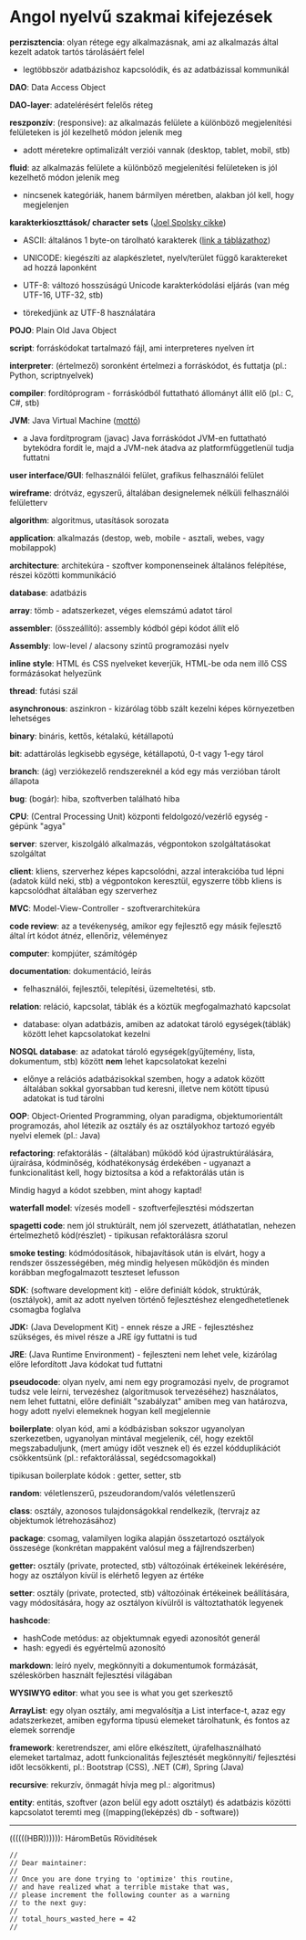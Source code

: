 # Angol nyelvű szakmai kifejezések

**perzisztencia**: olyan rétege egy alkalmazásnak, ami az alkalmazás által kezelt adatok tartós tárolásáért felel

- legtöbbször adatbázishoz kapcsolódik, és az adatbázissal kommunikál

**DAO**: Data Access Object

**DAO-layer**: adatelérésért felelős réteg

**reszponzív**: (responsive): az alkalmazás felülete a különböző megjelenítési felületeken is jól kezelhető módon jelenik meg 

- adott méretekre optimalizált verziói vannak (desktop, tablet, mobil, stb)

**fluid**: az alkalmazás felülete a különböző megjelenítési felületeken is jól kezelhető módon jelenik meg

- nincsenek kategóriák, hanem bármilyen méretben, alakban jól kell, hogy megjelenjen

**karakterkioszttások/ character sets** ([Joel Spolsky cikke](https://www.joelonsoftware.com/2003/10/08/the-absolute-minimum-every-software-developer-absolutely-positively-must-know-about-unicode-and-character-sets-no-excuses/)) 

- ASCII: általános 1 byte-on tárolható karakterek ([link a táblázathoz](http://www.asciitable.com/))

- UNICODE: kiegészíti az alapkészletet, nyelv/terület függő karaktereket ad hozzá laponként
- UTF-8: változó hosszúságú Unicode karakterkódolási eljárás (van még UTF-16, UTF-32, stb)

- törekedjünk az UTF-8 használatára

**POJO**: Plain Old Java Object

**script**: forráskódokat tartalmazó fájl, ami interpreteres nyelven írt

**interpreter**: (értelmező) soronként értelmezi a forráskódot, és futtatja (pl.: Python, scriptnyelvek)

**compiler**: fordítóprogram - forráskódból futtatható állományt állít elő (pl.: C, C#, stb)

**JVM**: Java Virtual Machine  ([mottó](https://en.wikipedia.org/wiki/Write_once,_run_anywhere))

- a Java fordítprogram (javac) Java forráskódot JVM-en futtatható bytekódra fordít le, majd a JVM-nek átadva az platformfüggetlenül tudja futtatni

**user interface/GUI**: felhasználói felület, grafikus felhasználói felület

**wireframe**: drótváz, egyszerű, általában designelemek nélküli felhasználói felületterv

**algorithm**: algoritmus, utasítások sorozata

**application**: alkalmazás (destop, web, mobile - asztali, webes, vagy mobilappok)

**architecture**: architekúra - szoftver komponenseinek általános felépítése, részei közötti kommunikáció

**database**: adatbázis

**array**: tömb - adatszerkezet, véges elemszámú adatot tárol

**assembler**: (összeállító): assembly kódból gépi kódot állít elő

**Assembly**: low-level / alacsony szintű programozási nyelv

**inline style**: HTML és CSS nyelveket keverjük, HTML-be oda nem illő CSS formázásokat helyezünk

**thread**: futási szál

**asynchronous**: aszinkron - kizárólag több szált kezelni képes környezetben lehetséges

**binary**: bináris, kettős, kétalakú, kétállapotú

**bit**: adattárolás legkisebb egysége, kétállapotú, 0-t vagy 1-egy tárol

**branch**: (ág) verziókezelő rendszereknél a kód egy más verzióban tárolt állapota

**bug**: (bogár): hiba, szoftverben található hiba

**CPU**: (Central Processing Unit) központi feldolgozó/vezérlő egység - gépünk "agya"

**server**: szerver, kiszolgáló alkalmazás, végpontokon szolgáltatásokat szolgáltat

**client**: kliens, szerverhez képes kapcsolódni, azzal interakcióba tud lépni (adatok küld neki, stb) a végpontokon keresztül, egyszerre több kliens is kapcsolódhat általában egy szerverhez

**MVC**: Model-View-Controller - szoftverarchitekúra

**code review**: az a tevékenység, amikor egy fejlesztő egy másik fejlesztő által írt kódot átnéz, ellenőriz, véleményez

**computer**: kompjúter, számítógép

**documentation**: dokumentáció, leírás 

- felhasználói, fejlesztői, telepítési, üzemeltetési, stb.

**relation**: reláció, kapcsolat, táblák és a köztük megfogalmazható kapcsolat

- database: olyan adatbázis, amiben az adatokat tároló egységek(táblák) között lehet kapcsolatokat kezelni

**NOSQL database**: az adatokat tároló egységek(gyűjtemény, lista, dokumentum, stb) között **nem** lehet kapcsolatokat kezelni

- előnye a relációs adatbázisokkal szemben, hogy a adatok között általában sokkal gyorsabban tud keresni, illetve nem kötött típusú adatokat is tud tárolni

**OOP**: Object-Oriented Programming, olyan paradigma, objektumorientált programozás, ahol létezik az osztály és az osztályokhoz tartozó egyéb nyelvi elemek (pl.: Java)

**refactoring**: refaktorálás - (általában) működő kód újrastruktúrálására, újraírása, kódminőség, kódhatékonyság érdekében - ugyanazt a funkcionalitást kell, hogy biztosítsa a kód a refaktorálás után is

Mindig hagyd a kódot szebben, mint ahogy kaptad!

**waterfall model**: vízesés modell - szoftverfejlesztési módszertan

**spagetti code**: nem jól struktúrált, nem jól szervezett, átláthatatlan, nehezen értelmezhető kód(részlet) - tipikusan refaktorálásra szorul

**smoke testing**: kódmódosítások, hibajavítások után is elvárt, hogy a rendszer összességében, még mindig helyesen működjön és minden korábban megfogalmazott teszteset lefusson

**SDK**: (software development kit) - előre definiált kódok, struktúrák, (osztályok), amit az adott nyelven történő fejlesztéshez elengedhetetlenek csomagba foglalva

**JDK:** (Java Development Kit) - ennek része a JRE - fejlesztéshez szükséges, és mivel része a JRE így futtatni is tud

**JRE**: (Java Runtime Environment) - fejleszteni nem lehet vele, kizárólag előre lefordított Java kódokat tud futtatni

**pseudocode**: olyan nyelv, ami nem egy programozási nyelv, de programot tudsz vele leírni, tervezéshez (algoritmusok tervezéséhez) használatos, nem lehet futtatni, előre definiált "szabályzat" amiben meg van határozva, hogy adott nyelvi elemeknek hogyan kell megjelennie

**boilerplate**: olyan kód, ami a kódbázisban sokszor ugyanolyan szerkezetben, ugyanolyan mintával megjelenik, cél, hogy ezektől megszabaduljunk, (mert amúgy időt vesznek el) és ezzel kódduplikációt csökkentsünk (pl.: refaktorálással, segédcsomagokkal)

tipikusan boilerplate kódok : getter, setter, stb

**random**: véletlenszerű, pszeudorandom/valós véletlenszerű

**class**: osztály, azonosos tulajdonságokkal rendelkezik, (tervrajz az objektumok létrehozásához)

**package**: csomag, valamilyen logika alapján összetartozó osztályok összesége (konkrétan mappaként valósul meg a fájlrendszerben)

**getter:** osztály (private, protected, stb) változóinak értékeinek lekérésére, hogy az osztályon kívül is elérhető legyen az értéke

**setter**: osztály (private, protected, stb)  változóinak értékeinek beállítására, vagy módosítására, hogy az osztályon kívülről is változtathatók legyenek

**hashcode**: 

- hashCode metódus: az objektumnak egyedi azonosítót generál
- hash: egyedi és egyértelmű azonosító

**markdown**: leíró nyelv, megkönnyíti a dokumentumok formázását, széleskörben használt fejlesztési világában

**WYSIWYG editor**: what you see is what you get szerkesztő

**ArrayList**: egy olyan osztály, ami megvalósítja a List interface-t, azaz egy adatszerkezet, amiben egyforma típusú elemeket tárolhatunk, és fontos az elemek sorrendje

**framework**: keretrendszer, ami előre elkészített, újrafelhasználható elemeket tartalmaz, adott funkcionalitás fejlesztését megkönnyíti/ fejlesztési időt lecsökkenti, pl.: Bootstrap (CSS), .NET (C#), Spring (Java)

**recursive**: rekurzív, önmagát hívja meg pl.: algoritmus)

**entity**: entitás, szoftver (azon belül egy adott osztályt) és adatbázis közötti kapcsolatot teremti meg ((mapping(leképzés) db - software))

---

((((((HBR)))))): HáromBetűs Rövidítések



```
// 
// Dear maintainer:
// 
// Once you are done trying to 'optimize' this routine,
// and have realized what a terrible mistake that was,
// please increment the following counter as a warning
// to the next guy:
// 
// total_hours_wasted_here = 42
// 
```



